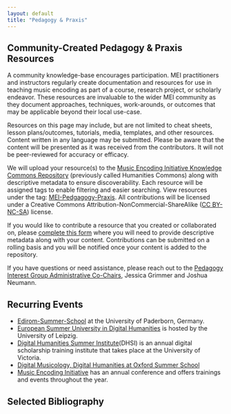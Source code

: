 ```yaml
---
layout: default
title: "Pedagogy & Praxis"
---
```

## Community-Created Pedagogy & Praxis Resources

A community knowledge-base encourages participation. MEI practitioners and instructors regularly create documentation and resources for use in teaching music encoding as part of a course, research project, or scholarly endeavor. These resources are invaluable to the wider MEI community as they document approaches, techniques, work-arounds, or outcomes that may be applicable beyond their local use-case. 

Resources on this page may include, but are not limited to cheat sheets, lesson plans/outcomes, tutorials, media, templates, and other resources. Content written in any language may be submitted. Please be aware that the content will be presented as it was received from the contributors. It will not be peer-reviewed for accuracy or efficacy. 

We will upload your resource(s) to the [Music Encoding Initiative Knowledge Commons Repository](https://hcommons.org/groups/music-encoding-initiative/) (previously called Humanities Commons) along with descriptive metadata to ensure discoverability. Each resource will be assigned tags to enable filtering and easier searching. View resources under the tag: [MEI-Pedgagogy-Praxis](https://hcommons.org/deposits/?tag=mei-pedagogy-praxis). All contributions will be licensed under a Creative Commons Attribution-NonCommercial-ShareAlike ([CC BY-NC-SA](https://creativecommons.org/licenses/by-nc-sa/4.0/)) license.

If you would like to contribute a resource that you created or collaborated on, please [complete this form](https://docs.google.com/forms/d/e/1FAIpQLScnaXFQhtxVrt2aCaKqf0F4by_XgHHsvxhyq9-cvCDPE0j9vg/viewform) where you will need to provide descriptive metadata along with your content. Contributions can be submitted on a rolling basis and you will be notified once your content is added to the repository.

If you have questions or need assistance, please reach out to the [Pedagogy Interest Group Administrative Co-Chairs](https://music-encoding.org/community/interest-groups.html), Jessica Grimmer and Joshua Neumann.

## Recurring Events

* [Edirom-Summer-School](https://ess.uni-paderborn.de/) at the University of Paderborn, Germany.
* [European Summer University in Digital Humanities](https://esu.fdhl.info/) is hosted by the University of Leipzig.
* [Digital Humanities Summer Institute](https://dhsi.org/)(DHSI) is an annual digital scholarship training institute that takes place at the University of Victoria.
* [Digital Musicology, Digital Humanities at Oxford Summer School](https://digital.humanities.ox.ac.uk/digital-humanities-oxford-summer-school)
* [Music Encoding Initiative](https://music-encoding.org/community/news-events.html) has an annual conference and offers trainings and events throughout the year.


## Selected Bibliography

<div class="columns">
  <div class="column col-12 bibliography">
    <script src="https://bibbase.org/show?bib=https%3A%2F%2Fapi.zotero.org%2Fgroups%2F4439204%2Fitems%3Fkey%3D8lnTbafaItBb4ZVOjRCEYliR%26format%3Dbibtex%26limit%3D100&jsonp=1&theme=dividers&nocache=1&authorFirst=1"></script>
  </div>
</div>
